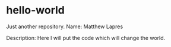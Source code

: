 # hello-world
Just another repository.
Name: Matthew Lapres 

Description: Here I will put the code which will change the world.

